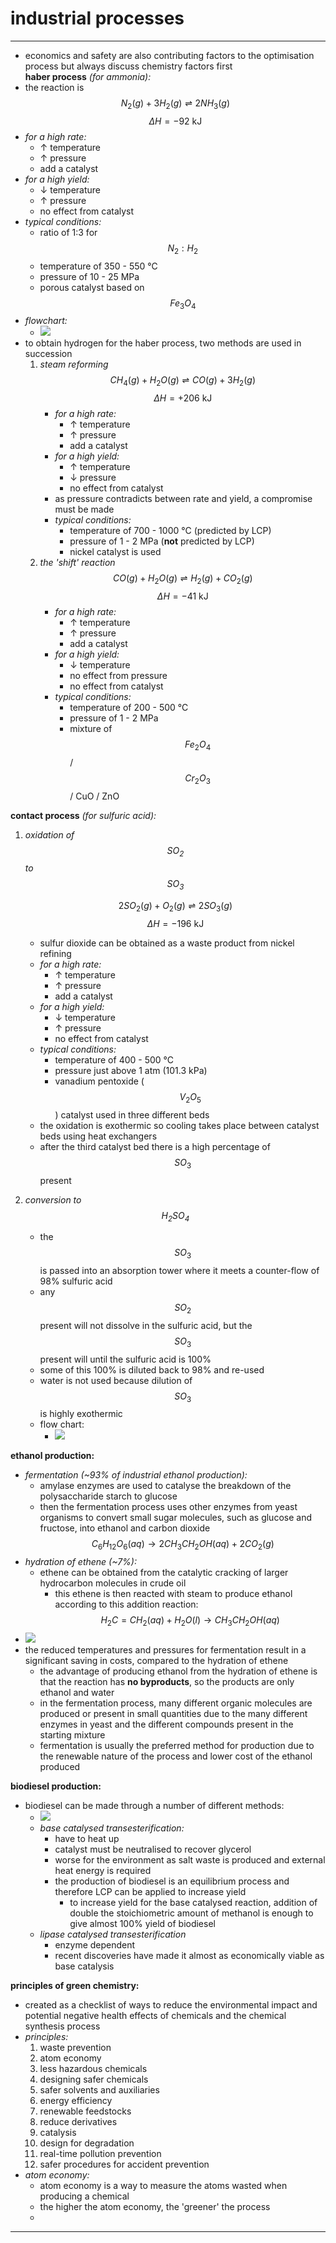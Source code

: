 # industrial processes

***

* economics and safety are also contributing factors to the optimisation process but always discuss chemistry factors first  
**haber process** _(for ammonia):_
* the reaction is $$N_2 (g) + 3H_2 (g) \rightleftharpoons 2NH_3 (g)$$ $$\Delta H = -92\text{ kJ}$$
* _for a high rate:_
  * ↑ temperature
  * ↑ pressure
  * add a catalyst
* _for a high yield:_
  * ↓ temperature
  * ↑ pressure
  * no effect from catalyst
* _typical conditions:_
  * ratio of 1:3 for $$N_2 : H_2$$
  * temperature of 350 - 550 °C
  * pressure of 10 - 25 MPa
  * porous catalyst based on $$Fe_3O_4$$
* _flowchart:_
  * ![](images/image_1.d02ac0d7.emf)
* to obtain hydrogen for the haber process, two methods are used in succession  
  1. _steam reforming_  
     $$CH_4 (g) + H_2O (g) \rightleftharpoons CO (g) + 3H_2 (g)$$ $$\Delta H = +206\text{ kJ}$$
     * _for a high rate:_
       * ↑ temperature
       * ↑ pressure
       * add a catalyst
     * _for a high yield:_
       * ↑ temperature
       * ↓ pressure
       * no effect from catalyst
     * as pressure contradicts between rate and yield, a compromise must be made
     * _typical conditions:_
       * temperature of 700 - 1000 °C (predicted by LCP)
       * pressure of 1 - 2 MPa (**not** predicted by LCP)
       * nickel catalyst is used  
  2. _the 'shift' reaction_  
     $$CO (g) + H_2O (g) \rightleftharpoons H_2 (g) + CO_2 (g)$$ $$\Delta H = -41\text{ kJ}$$
     * _for a high rate:_
       * ↑ temperature
       * ↑ pressure
       * add a catalyst
     * _for a high yield:_
       * ↓ temperature
       * no effect from pressure
       * no effect from catalyst
     * _typical conditions:_
       * temperature of 200 - 500 °C
       * pressure of 1 - 2 MPa
       * mixture of $$Fe_2O_4$$ / $$Cr_2O_3$$ / CuO / ZnO

**contact process** _(for sulfuric acid):_

1. _oxidation of $$SO_2$$ to $$SO_3$$_

   $$2SO_2 (g) + O_2 (g) \rightleftharpoons 2SO_3 (g)$$ $$\Delta H = -196\text{ kJ}$$  
   * sulfur dioxide can be obtained as a waste product from nickel refining
   * _for a high rate:_
     * ↑ temperature
     * ↑ pressure
     * add a catalyst
   * _for a high yield:_
     * ↓ temperature
     * ↑ pressure
     * no effect from catalyst
   * _typical conditions:_
     * temperature of 400 - 500 °C
     * pressure just above 1 atm (101.3 kPa)
     * vanadium pentoxide ($$V_2O_5$$) catalyst used in three different beds
   * the oxidation is exothermic so cooling takes place between catalyst beds using heat exchangers
   * after the third catalyst bed there is a high percentage of $$SO_3$$ present

2. _conversion to $$H_2SO_4$$_

   * the $$SO_3$$ is passed into an absorption tower where it meets a counter-flow of 98% sulfuric acid
   * any $$SO_2$$ present will not dissolve in the sulfuric acid, but the $$SO_3$$ present will until the sulfuric acid is 100%
   * some of this 100% is diluted back to 98% and re-used
   * water is not used because dilution of $$SO_3$$ is highly exothermic
   * flow chart:
     * ![](images/image_2.927e1bdd.png)

**ethanol production:**

* _fermentation (~93% of industrial ethanol production):_
  * amylase enzymes are used to catalyse the breakdown of the polysaccharide starch to glucose
  * then the fermentation process uses other enzymes from yeast organisms to convert small sugar molecules, such as glucose and fructose, into ethanol and carbon dioxide  
    $$C_6H_{12}O_6 (aq) \rightarrow 2CH_3CH_2OH (aq) + 2CO_2 (g)$$
* _hydration of ethene (~7%):_
  * ethene can be obtained from the catalytic cracking of larger hydrocarbon molecules in crude oil
    * this ethene is then reacted with steam to produce ethanol according to this addition reaction:  
      $$H_2C=CH_2 (aq) + H_2O (l) \rightarrow CH_3CH_2OH (aq)$$
* ![](images/image_3.a15be0c0.png)
* the reduced temperatures and pressures for fermentation result in a significant saving in costs, compared to the hydration of ethene
  * the advantage of producing ethanol from the hydration of ethene is that the reaction has __no byproducts__, so the products are only ethanol and water
  * in the fermentation process, many different organic molecules are produced or present in small quantities due to the many different enzymes in yeast and the different compounds present in the starting mixture
  * fermentation is usually the preferred method for production due to the renewable nature of the process and lower cost of the ethanol produced

**biodiesel production:**

* biodiesel can be made through a number of different methods:
  * ![](images/image_4.81f28763.emf)
  * _base catalysed transesterification:_
    * have to heat up
    * catalyst must be neutralised to recover glycerol
    * worse for the environment as salt waste is produced and external heat energy is required
    * the production of biodiesel is an equilibrium process and therefore LCP can be applied to increase yield
      * to increase yield for the base catalysed reaction, addition of double the stoichiometric amount of methanol is enough to give almost 100% yield of biodiesel
  * _lipase catalysed transesterification_
    * enzyme dependent
    * recent discoveries have made it almost as economically viable as base catalysis

**principles of green chemistry:**

* created as a checklist of ways to reduce the environmental impact and potential negative health effects of chemicals and the chemical synthesis process
* _principles:_
  1. waste prevention
  2. atom economy
  3. less hazardous chemicals
  4. designing safer chemicals
  5. safer solvents and auxiliaries
  6. energy efficiency
  7. renewable feedstocks
  8. reduce derivatives
  9. catalysis
  10. design for degradation
  11. real-time pollution prevention
  12. safer procedures for accident prevention
* _atom economy:_
  * atom economy is a way to measure the atoms wasted when producing a chemical
  * the higher the atom economy, the 'greener' the process
  *

***
